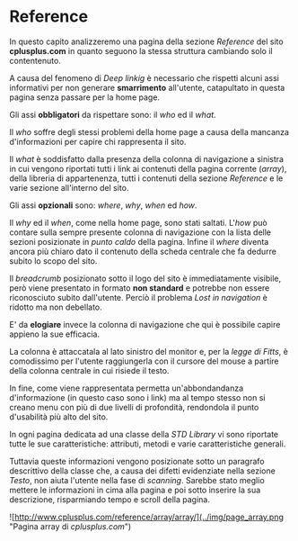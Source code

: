 # Reference
In questo capito analizzeremo una pagina della sezione *Reference* del sito 
**cplusplus.com** in quanto seguono la stessa struttura cambiando solo il 
contentenuto.

A causa del fenomeno di *Deep linkig* è necessario che rispetti alcuni assi 
informativi per non generare **smarrimento** all'utente, catapultato in questa
pagina senza passare per la home page.

Gli assi **obbligatori** da rispettare sono: il *who* ed il *what*. 

Il *who* soffre degli stessi problemi della home page a causa della mancanza 
d'informazioni per capire chi rappresenta il sito.

Il *what* è soddisfatto dalla presenza della colonna di navigazione a sinistra 
in cui vengono riportati tutti i link ai contenuti della pagina corrente 
(*array*), della libreria di appartenenza, tutti i contenuti della sezione
*Reference* e le varie sezione all'interno del sito. 

Gli assi **opzionali** sono: *where*, *why*, *when* ed *how*.

Il *why* ed il *when*, come nella home page, sono stati saltati. L'*how* 
può contare sulla sempre presente colonna di navigazione con la lista delle 
sezioni posizionate in *punto caldo* della pagina. Infine il *where* diventa 
ancora più chiaro dato il contenuto della scheda centrale che fa dedurre subito
lo scopo del sito.

Il *breadcrumb* posizionato sotto il logo del sito è immediatamente visibile,
però viene presentato in formato **non standard** e potrebbe non essere 
riconosciuto subito dall'utente. Perciò il problema *Lost in navigation* è
ridotto ma non debellato.

E' da **elogiare** invece la colonna di navigazione che qui è possibile capire
appieno la sue efficacia. 

La colonna è attaccatala al lato sinistro del monitor e, per la *legge di 
Fitts*, è comodissimo per l'utente raggiungerla con il cursore del mouse a 
partire della colonna centrale in cui risiede il testo.

In fine, come viene rappresentata permetta un'abbondandanza d'informazione
(in questo caso sono i link) ma al tempo stesso non si creano menu con più
di due livelli di profondità, rendondola il punto d'usabilità più alto del
sito.

In ogni pagina dedicata ad una classe della *STD Library* vi sono riportate
tutte le sue caratteristiche: attributi, metodi e varie caratteristiche 
generali.

Tuttavia queste informazioni vengono posizionate sotto un paragrafo descrittivo
della classe che, a causa dei difetti evidenziate nella sezione *Testo*, non 
aiuta l'utente nella fase di *scanning*. Sarebbe stato meglio mettere le 
informazioni in cima alla pagina e poi sotto inserire la sua descrizione, 
risparmiando tempo e scroll della pagina.

![http://www.cplusplus.com/reference/array/array/](../img/page_array.png
"Pagina array di *cplusplus.com*")
